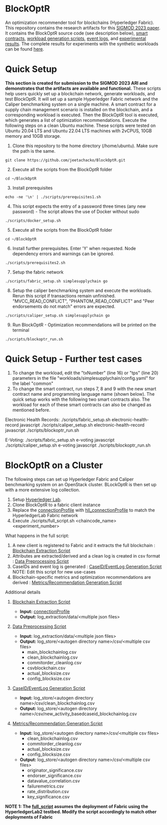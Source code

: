# BlockOptR
An optimization recommender tool for blockchains (Hyperledger Fabric). This repository contains the research artifacts for this [SIGMOD 2023 paper](https://dl.acm.org/doi/abs/10.1145/3588704). It contains the BlockOptR source code (see description below), [smart contracts](chaincodes), [workload generation scripts](workloads), [event logs](event_logs), and [experimental results](results). The complete results for experiments with the synthetic workloads can be found [here](results/SyntheticWorkloads_CompleteResults.pdf).

# Quick Setup 
**This section is created for submission to the SIGMOD 2023 ARI and demonstrates that the artifacts are available and functional.** These scripts help users quickly set up a blockchain network, generate workloads, and test BlockOptR. It will set up a sample Hyperledger Fabric network and the Caliper benchmarking system on a single machine. A smart contract for a supply chain management scenario is installed on the blockchain, and a corresponding workload is executed. Then the BlockOptR tool is executed, which generates a list of optimization recommendations. Execute the following steps on a clean Ubuntu machine. These scripts were tested on Ubuntu 20.04 LTS and Ubuntu 22.04 LTS machines with 2vCPUS, 10GB memory and 10GB storage.

1. Clone this repository to the home directory (/home/ubuntu). Make sure the path is the same.
```shell
git clone https://github.com/jeetachacko/BlockOptR.git
```
2. Execute all the scripts from the BlockOptR folder
```shell
cd ~/BlockOptR
```
3. Install prerequisites
```shell
echo -ne '\n' | ./scripts/prerequisites1.sh
```
4. This script expects the entry of a password three times (any new password) - The script allows the use of Docker without sudo
```shell
./scripts/docker_setup.sh
```
5. Execute all the scripts from the BlockOptR folder
```shell
cd ~/BlockOptR
```
6. Install further prerequisites. Enter 'Y' when requested. Node dependency errors and warnings can be ignored.
```shell
./scripts/prerequisites2.sh
```
7. Setup the fabric network
```shell
./scripts/fabric_setup.sh simplesupplychain go
```
8. Setup the caliper benchmarking system and execute the workloads. Rerun this script if transactions remain unfinished. "MVCC_READ_CONFLICT", "PHANTOM_READ_CONFLICT" and "Peer endorsements do not match" errors are expected.
```shell
./scripts/caliper_setup.sh simplesupplychain go
```
9. Run BlockOptR - Optimization recommendations will be printed on the terminal
```shell
./scripts/blockoptr_run.sh
```
# Quick Setup - Further test cases
1. To change the workload, edit the "txNumber" (line 16) or "tps" (line 20) parameters in the file "workloads/simplesupplychain/config.yaml" for the label "common"
1. To change the smart contract, run steps 7, 8 and 9 with the new smart contract name and programming language name (shown below). The quick setup works with the following two smart contracts also. The workload for each of these smart contracts can also be changed as mentioned before.

Electronic Health Records:
./scripts/fabric_setup.sh electronic-health-record javascript
./scripts/caliper_setup.sh electronic-health-record javascript
./scripts/blockoptr_run.sh

E-Voting:
./scripts/fabric_setup.sh e-voting javascript
./scripts/caliper_setup.sh e-voting javascript
./scripts/blockoptr_run.sh

# BlockOptR on a Cluster
The following steps can set up Hyperledger Fabric and Caliper benchmarking system on an OpenStack cluster. BLockOptR is then set up with a more extensive log collection.
1. Setup [Hyperledger Lab](https://github.com/MSRG/HyperLedgerLab-2.0).  
2. Clone BlockOptR to a fabric client instance 
3. Replace the [connectionProfile](log_extraction/connectionprofile.yaml) with [hll_connectionProfile](log_extraction/hll_connectionprofile.yaml) to match the HyperledgerLab Fabric network
4. Execute ./scripts/full_script.sh <chaincode_name> <experiment_number>

What happens in the full script:
1. A new client is registered to Fabric and it extracts the full blockchain : [Blockchain Extraction Script](log_extraction/getBlockchainLogs.js)
2. Attributes are extracted/derived and a clean log is created in csv format : [Data Preprocessing Script](convert_to_csv/convert_blockchain_logs_to_csv.py)
3. CaseIDs and event log is generated : [CaseID/EventLog Generation Script](caseid_generation/caseid_generation.py) NOTE: Edit this script for new use-cases
4. Blockchain-specific metrics and optimization recommendations are derived : [Metrics/Recommendation Generation Script](metrics_evaluation/metrics_evaluation.py)

Additional details
1. [Blockchain Extraction Script](log_extraction/getBlockchainLogs.js)  
    + **Input:** [connectionProfile](log_extraction/connectionprofile.yaml)
    + **Output:** log_extraction/data/\<multiple json files\>

2. [Data Preprocessing Script](convert_to_csv/convert_blockchain_logs_to_csv.py)              
    + **Input:** log_extraction/data/\<multiple json files\>              
    + **Output:** log_store/\<autogen directory name\>/csv/\<multiple csv files\>  
      - main_blockchainlog.csv
      - clean_blockchainlog.csv
      - commitorder_cleanlog.csv
      - csvblockchain.csv
      - actual_blocksize.csv
      - config_blocksize.csv

3. [CaseID/EventLog Generation Script](caseid_generation/caseid_generation.py)              
    + **Input:** log_store/\<autogen directory name\>/csv/clean_blockchainlog.csv              
    + **Output:** log_store/\<autogen directory name\>/csv/new_activity_basedcaseid_blockchainlog.csv  

4. [Metrics/Recommendation Generation Script](metrics_evaluation/metrics_evaluation.py)              
    + **Input:** log_store/\<autogen directory name\>/csv/\<multiple csv files\>
      - clean_blockchainlog.csv
      - commitorder_cleanlog.csv
      - actual_blocksize.csv
      - config_blocksize.csv              
    + **Output:** log_store/\<autogen directory name\>/csv/\<multiple csv files\>
      - originator_significance.csv
      - endorser_significance.csv
      - datavalue_correlation.csv
      - failuremetrics.csv
      - rate_distribution.csv
      - key_significance.csv

**NOTE 1: The [full_script](scripts/full_script.sh) assumes the deployment of Fabric using the HyperledgerLab2 testbed. Modify the script accordingly to match other deployments of Fabric**  


[//]: # (HyperledgerLab2 https://github.com/MSRG/HyperLedgerLab-2.0)
